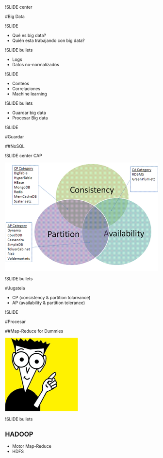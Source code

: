 !SLIDE center

#Big Data

!SLIDE

* Qué es big data?
* Quién esta trabajando con big data?

!SLIDE bullets

* Logs
* Datos no-normalizados

!SLIDE

* Conteos
* Correlaciones
* Machine learning

!SLIDE bullets

* Guardar big data
* Procesar Big data

!SLIDE

#Guardar

##NoSQL

!SLIDE center
CAP

![cap](cap.gif)

!SLIDE bullets

#Jugatela

* CP (consistency & partition tolareance)
* AP (availability & partition tolerance)

!SLIDE

#Procesar

##Map-Reduce for Dummies

![dummies](dummies.gif)

!SLIDE bullets

## HADOOP

* Motor Map-Reduce
* HDFS
